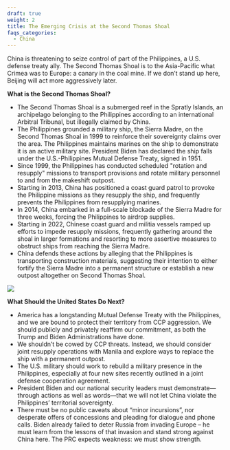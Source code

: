```yaml
---
draft: true
weight: 2
title: The Emerging Crisis at the Second Thomas Shoal
faqs_categories:
  - China
---
```

China is threatening to seize control of part of the Philippines, a U.S. defense treaty ally. The Second Thomas Shoal is to the Asia-Pacific what Crimea was to Europe: a canary in the coal mine. If we don’t stand up here, Beijing will act more aggressively later.

**What is the Second Thomas Shoal?**

* The Second Thomas Shoal is a submerged reef in the Spratly Islands, an archipelago belonging to the Philippines according to an international Arbitral Tribunal, but illegally claimed by China.
* The Philippines grounded a military ship, the Sierra Madre, on the Second Thomas Shoal in 1999 to reinforce their sovereignty claims over the area. The Philippines maintains marines on the ship to demonstrate it is an active military site. President Biden has declared the ship falls under the U.S.-Philippines Mutual Defense Treaty, signed in 1951.
* Since 1999, the Philippines has conducted scheduled "rotation and resupply" missions to transport provisions and rotate military personnel to and from the makeshift outpost.
* Starting in 2013, China has positioned a coast guard patrol to provoke the Philippine missions as they resupply the ship, and frequently prevents the Philippines from resupplying marines.
* In 2014, China embarked in a full-scale blockade of the Sierra Madre for three weeks, forcing the Philippines to airdrop supplies.
* Starting in 2022, Chinese coast guard and militia vessels ramped up efforts to impede resupply missions, frequently gathering around the shoal in larger formations and resorting to more assertive measures to obstruct ships from reaching the Sierra Madre.
* China defends these actions by alleging that the Philippines is transporting construction materials, suggesting their intention to either fortify the Sierra Madre into a permanent structure or establish a new outpost altogether on Second Thomas Shoal.

![](/img/focus/screenshot-2024-06-21-at-8.15.34 pm.png)

**What Should the United States Do Next?**

* America has a longstanding Mutual Defense Treaty with the Philippines, and we are bound to protect their territory from CCP aggression. We should publicly and privately reaffirm our commitment, as both the Trump and Biden Administrations have done.
* We shouldn’t be cowed by CCP threats. Instead, we should consider joint resupply operations with Manila and explore ways to replace the ship with a permanent outpost.
* The U.S. military should work to rebuild a military presence in the Philippines, especially at four new sites recently outlined in a joint defense cooperation agreement.
* President Biden and our national security leaders must demonstrate—through actions as well as words—that we will not let China violate the Philippines’ territorial sovereignty.
* There must be no public caveats about “minor incursions”, nor desperate offers of concessions and pleading for dialogue and phone calls. Biden already failed to deter Russia from invading Europe – he must learn from the lessons of that invasion and stand strong against China here. The PRC expects weakness: we must show strength.